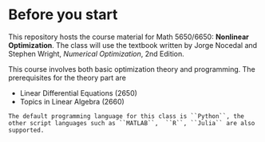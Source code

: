 # Before you start

This repository hosts the course material for Math 5650/6650: **Nonlinear Optimization**. The class will use the textbook written by Jorge Nocedal and Stephen Wright, *Numerical Optimization*, 2nd Edition. 

This course involves both basic optimization theory and programming. The prerequisites for the theory part are 

- Linear Differential Equations (2650)
- Topics in Linear Algebra (2660)


```{note}
The default programming language for this class is ``Python``, the other script languages such as ``MATLAB``,  ``R``, ``Julia`` are also supported. 
```
<!-- 
````{tab-set}
```{tab-item} Tab 1 title
My first tab
```

```{tab-item} Tab 2 title
My second tab with `some code`!
```
````

::::{grid}
:gutter: 2

:::{grid-item}
:outline:
A
:::
:::{grid-item}
:outline:
B
:::
:::{grid-item}
:outline:
C
:::
:::{grid-item}
:outline:
D
:::

:::: -->